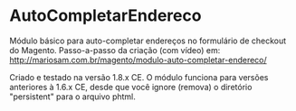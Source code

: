AutoCompletarEndereco
=====================

Módulo básico para auto-completar endereços no formulário de checkout do Magento.
Passo-a-passo da criação (com vídeo) em: http://mariosam.com.br/magento/modulo-auto-completar-endereco/

Criado e testado na versão 1.8.x CE.
O módulo funciona para versões anteriores à 1.6.x CE, desde que você ignore (remova) o diretório "persistent" para o arquivo phtml.
